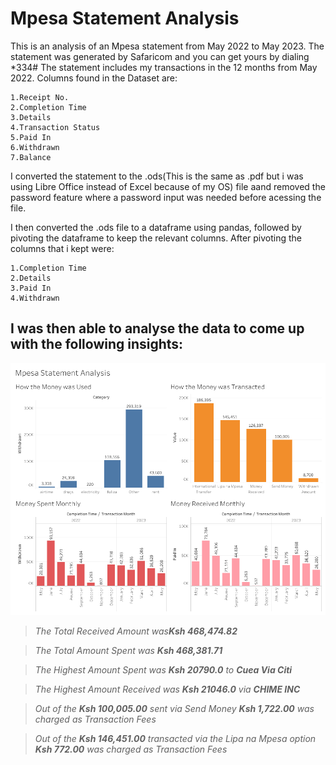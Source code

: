 # Mpesa Statement Analysis

This is an analysis of an Mpesa statement from May 2022 to May 2023. The statement was generated by Safaricom and you can get yours by dialing *334#
The statement includes my transactions in the 12 months from May 2022. Columns found in the Dataset are:


    1.Receipt No.
    2.Completion Time
    3.Details
    4.Transaction Status
    5.Paid In
    6.Withdrawn
    7.Balance


I converted the statement to the .ods(This is the same as .pdf but i was using Libre Office instead of Excel because of my OS) file aand removed the password feature where a password input was needed before acessing the file.

I then converted the .ods file to a dataframe using pandas, followed by pivoting the dataframe to keep the relevant columns. After pivoting the columns that i kept were:


    1.Completion Time
    2.Details
    3.Paid In
    4.Withdrawn


## **I was then able to analyse the data to come up with the following insights:**

![Alt text](<Dashboard 1 (1).png>)




> _The Total Received Amount was**Ksh 468,474.82**_

> _The Total Amount Spent was **Ksh 468,381.71**_

> _The Highest Amount Spent was **Ksh 20790.0** to **Cuea Via Citi**_

> _The Highest Amount Received was **Ksh 21046.0** via **CHIME INC**_


> _Out of the **Ksh 100,005.00** sent via Send Money **Ksh 1,722.00** was charged as Transaction Fees_

> _Out of the **Ksh 146,451.00** transacted via the Lipa na Mpesa option **Ksh 772.00** was charged as Transaction Fees_


